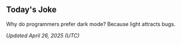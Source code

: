 ## Today's Joke
Why do programmers prefer dark mode? Because light attracts bugs.

*Updated April 26, 2025 (UTC)*
